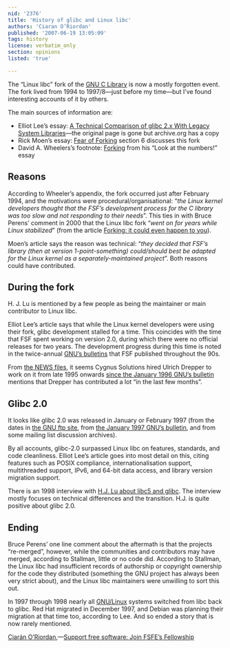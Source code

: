 ```yaml
---
nid: '2376'
title: 'History of glibc and Linux libc'
authors: 'Ciaran O’Riordan'
published: '2007-06-19 13:05:09'
tags: history
license: verbatim_only
section: opinions
listed: 'true'

---
```

The “Linux libc” fork of the [GNU C Library](http://www.gnu.org/software/libc/libc.html) is now a mostly forgotten event. The fork lived from 1994 to 1997/8—just before my time—but I’ve found interesting accounts of it by others.

The main sources of information are:


* Elliot Lee’s essay: [A Technical Comparison of glibc 2.x With Legacy System Libraries](http://web.archive.org/web/20040411191201/http://people.redhat.com/~sopwith/old/glibc-vs-libc5.html)—the original page is gone but archive.org has a copy
* Rick Moen’s essay: [Fear of Forking](http://linuxmafia.com/faq/Licensing_and_Law/forking.html) section 6 discusses this fork
* David A. Wheelers’s footnote: [Forking](http://www.dwheeler.com/oss_fs_why.html#forking) from his “Look at the numbers!” essay


## Reasons

According to Wheeler’s appendix, the fork occurred just after February 1994, and the motivations were procedural/organisational: “_the Linux kernel developers thought that the FSF’s development process for the C library was too slow and not responding to their needs_”. This ties in with Bruce Perens’ comment in 2000 that the Linux libc fork “_went on for years while Linux stabilized_” (from the article [Forking: it could even happen to you](http://www.newsforge.com/article.pl?sid=00/10/24/0211204)).

Moen’s article says the reason was technical: “_they decided that FSF’s library (then at version 1-point-something) could/should best be adapted for the Linux kernel as a separately-maintained project_”. Both reasons could have contributed.


## During the fork

H. J. Lu is mentioned by a few people as being the maintainer or main contributor to Linux libc.

Elliot Lee’s article says that while the Linux kernel developers were using their fork, glibc development stalled for a time. This coincides with the time that FSF spent working on version 2.0, during which there were no official releases for two years. The development progress during this time is noted in the twice-annual [GNU’s bulletins](http://www.gnu.org/bulletins/) that FSF published throughout the 90s.

From [the NEWS files](http://sources.redhat.com/cgi-bin/cvsweb.cgi/~checkout~/libc/NEWS?rev=1.147.2.22&content-type=text/plain&cvsroot=glibc), it seems Cygnus Solutions hired Ulrich Drepper to work on it from late 1995 onwards [since the January 1996 GNU’s bulletin](http://www.gnu.org/bulletins/bull20.html#SEC24) mentions that Drepper has contributed a lot “in the last few months”.


## Glibc 2.0

It looks like glibc 2.0 was released in January or February 1997 (from the dates in [the GNU ftp site](http://ftp.gnu.org/gnu/glibc/), from [the January 1997 GNU’s bulletin](http://www.gnu.org/bulletins/bull22.html#SEC21), and from some mailing list discussion archives).

By all accounts, glibc-2.0 surpassed Linux libc on features, standards, and code cleanliness. Elliot Lee’s article goes into most detail on this, citing features such as POSIX compliance, internationalisation support, multithreaded support, IPv6, and 64-bit data access, and library version migration support.

There is an 1998 interview with [H.J. Lu about libc5 and glibc](http://linuxgazette.net/issue32/tag_libc5.html). The interview mostly focuses on technical differences and the transition. H.J. is quite positive about glibc 2.0.


## Ending

Bruce Perens’ one line comment about the aftermath is that the projects “re-merged”, however, while the communities and contributors may have merged, according to Stallman, little or no code did. According to Stallman, the Linux libc had insufficient records of authorship or copyright ownership for the code they distributed (something the GNU project has always been very strict about), and the Linux libc maintainers were unwilling to sort this out.

In 1997 through 1998 nearly all [GNU/Linux](http://www.gnu.org/gnu/the-gnu-project.html) systems switched from libc back to glibc. Red Hat migrated in December 1997, and Debian was planning their migration at that time too, according to Lee. And so ended a story that is now rarely mentioned.

[Ciarán O’Riordan](http://ciaran.compsoc.com/),—[Support free software: Join FSFE’s Fellowship](http://fsfe.org/join)

